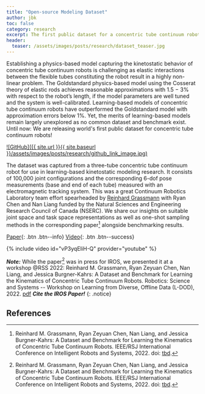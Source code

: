 ```yaml
---
title: "Open-source Modeling Dataset"
author: jbk
toc: false
category: research
excerpt: The first public dataset for a concentric tube continuum robot to democrotize research on their learning-based and physics-based modeling.
header:
  teaser: /assets/images/posts/research/dataset_teaser.jpg
---
```

Establishing a physics-based model capturing the kinetostatic behavior of concentric tube continuum robots is challenging as elastic interactions between the flexible tubes constituting the robot result in a highly non-linear problem. The Goldstandard physics-based model using the Cosserat theory of elastic rods achieves reasonable approximations with 1.5 − 3% with respect to the robot’s length, if the model parameters are well tuned and the system is well-calibrated. Learning-based models of concentric tube continuum robots have outperformed the Goldstandard model with approximation errors below 1%. Yet, the merits of learning-based models remain largely unexplored as no common dataset and benchmark exist. Until now: We are releasing world's first public dataset for concentric tube continuum robots!

[![GitHub]({{ site.url }}{{ site.baseurl }}/assets/images/posts/research/github_link_image.jpg)](https://github.com/ContinuumRoboticsLab/CRL-Dataset-CTCR-Pose)

The dataset was captured from a three-tube concentric tube continuum robot for use in learning-based kinetostatic modeling research. It consists of 100,000 joint configurations and the corresponding 6-dof pose measurements (base and end of each tube) measured with an electromagnetic tracking system. This was a great Continuum Robotics Laboratory team effort spearheaded by [Reinhard Grassmann](https://reinhardgrassmann.github.io) with Ryan Chen and Nan Liang funded by the Natural Sciences and Engineering Research Council of Canada (NSERC). We share our insights on suitable joint space and task space representations as well as one-shot sampling methods in the corresponding paper[^fn1] alongside benchmarking results.

[Paper](https://www.cs.toronto.edu/~jbk/pubs/2022_Grassmann_DatasetAndBenchmarkCTCR_IROS.pdf){: .btn .btn--info} 
[Video](https://youtu.be/vP3yqEIiH-Q){: .btn .btn--success}

{% include video id="vP3yqEIiH-Q" provider="youtube" %}

***Note:*** While the paper[^fn1] was in press for IROS, we presented it at a workshop @RSS 2022:
Reinhard M. Grassmann, Ryan Zeyuan Chen, Nan Liang, and Jessica Burgner-Kahrs: A Dataset and Benchmark for Learning the Kinematics of Concentric Tube Continuum Robots. Robotics: Science and Systems -- Workshop on Learning from Diverse, Offline Data (L-DOD), 2022. [pdf](https://openreview.net/pdf?id=DW9uz_GZ0og) ***Cite the IROS Paper!***
{: .notice}

## References
[^fn1]: Reinhard M. Grassmann, Ryan Zeyuan Chen, Nan Liang, and Jessica Burgner-Kahrs: A Dataset and Benchmark for Learning the Kinematics of Concentric Tube Continuum Robots. IEEE/RSJ International Conference on Intelligent Robots and Systems, 2022. doi: [tbd](https://dx.doi.org/tbd).